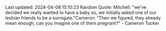 Last updated: 2024-04-08 15:10:23
Random Quote: Mitchell: "we've decided we really wanted to have a baby so, we initially asked one of our lesbian friends to be a surrogate."Cameron: "Then we figured, they already mean enough, can you imagine one of them pregnant?" - Cameron Tucker